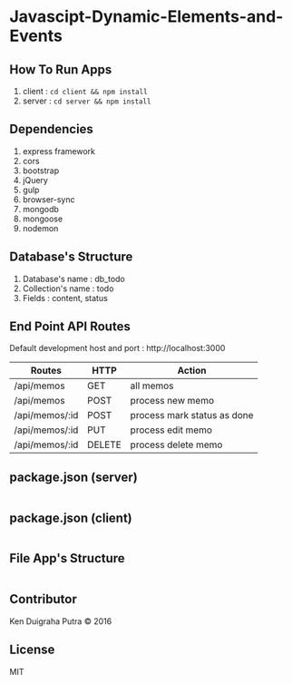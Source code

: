# Javascipt-Dynamic-Elements-and-Events

## How To Run Apps
1. client : `cd client && npm install`
2. server : `cd server && npm install`

## Dependencies
1. express framework
2. cors
3. bootstrap
4. jQuery
5. gulp
6. browser-sync
7. mongodb
8. mongoose
9. nodemon


## Database's Structure

1. Database's name : db_todo
2. Collection's name : todo
3. Fields : content, status

## End Point API Routes
Default development host and port : http://localhost:3000

| Routes | HTTP | Action |
|--------|------|--------|
| /api/memos | GET | all memos |
| /api/memos | POST | process new memo |
| /api/memos/:id | POST | process mark status as done |
| /api/memos/:id | PUT | process edit memo |
| /api/memos/:id | DELETE | process delete memo |

## package.json (server)

```

```

## package.json (client)

```

```

## File App's Structure

```

```


## Contributor
Ken Duigraha Putra &copy; 2016

## License
MIT

